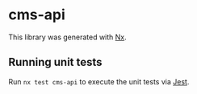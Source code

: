 # cms-api

This library was generated with [Nx](https://nx.dev).

## Running unit tests

Run `nx test cms-api` to execute the unit tests via [Jest](https://jestjs.io).
